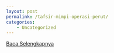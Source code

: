 ```yaml
---
layout: post
permalink: /tafsir-mimpi-operasi-perut/
categories:
    - Uncategorized
---
```


[Baca Selengkapnya](/05)